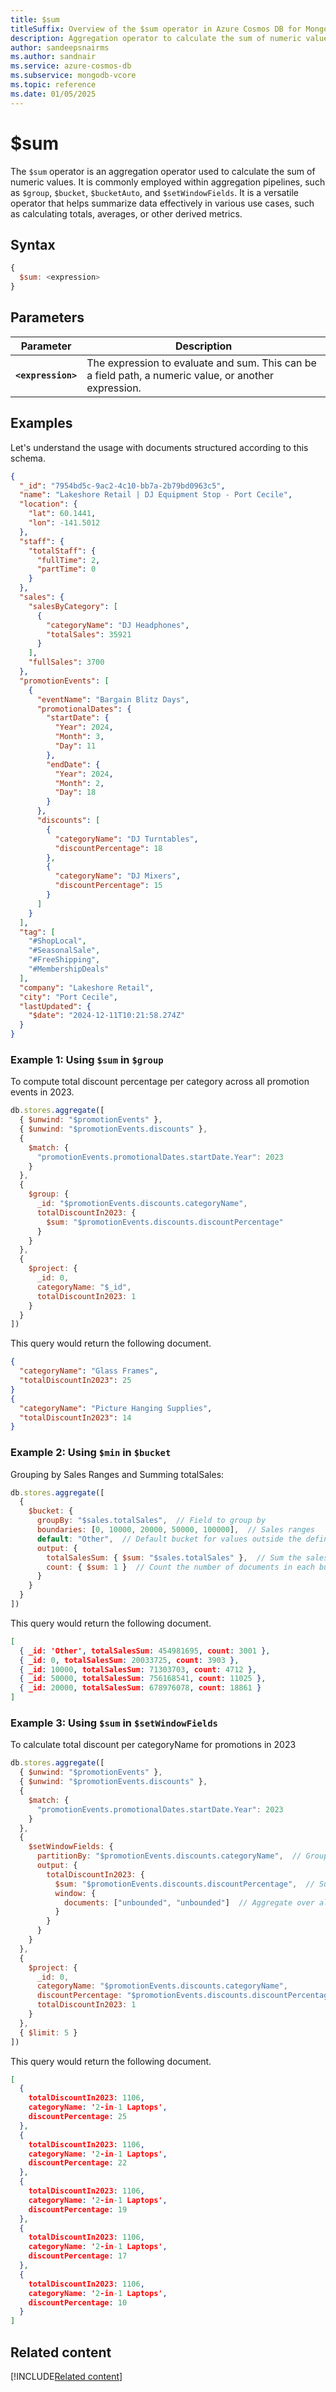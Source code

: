 ```yaml
---
title: $sum
titleSuffix: Overview of the $sum operator in Azure Cosmos DB for MongoDB vCore
description: Aggregation operator to calculate the sum of numeric values.
author: sandeepsnairms
ms.author: sandnair
ms.service: azure-cosmos-db
ms.subservice: mongodb-vcore
ms.topic: reference
ms.date: 01/05/2025
---
```


# $sum

The `$sum` operator is an aggregation operator used to calculate the sum of numeric values. It is commonly employed within aggregation pipelines, such as `$group`, `$bucket`, `$bucketAuto`, and `$setWindowFields`. It is a versatile operator that helps summarize data effectively in various use cases, such as calculating totals, averages, or other derived metrics.

## Syntax

```javascript
{
  $sum: <expression>
}
```

## Parameters  

| Parameter | Description |
| --- | --- |
| **`<expression>`** | The expression to evaluate and sum. This can be a field path, a numeric value, or another expression. |

## Examples

Let's understand the usage with documents structured according to this schema.

```json
{
  "_id": "7954bd5c-9ac2-4c10-bb7a-2b79bd0963c5",
  "name": "Lakeshore Retail | DJ Equipment Stop - Port Cecile",
  "location": {
    "lat": 60.1441,
    "lon": -141.5012
  },
  "staff": {
    "totalStaff": {
      "fullTime": 2,
      "partTime": 0
    }
  },
  "sales": {
    "salesByCategory": [
      {
        "categoryName": "DJ Headphones",
        "totalSales": 35921
      }
    ],
    "fullSales": 3700
  },
  "promotionEvents": [
    {
      "eventName": "Bargain Blitz Days",
      "promotionalDates": {
        "startDate": {
          "Year": 2024,
          "Month": 3,
          "Day": 11
        },
        "endDate": {
          "Year": 2024,
          "Month": 2,
          "Day": 18
        }
      },
      "discounts": [
        {
          "categoryName": "DJ Turntables",
          "discountPercentage": 18
        },
        {
          "categoryName": "DJ Mixers",
          "discountPercentage": 15
        }
      ]
    }
  ],
  "tag": [
    "#ShopLocal",
    "#SeasonalSale",
    "#FreeShipping",
    "#MembershipDeals"
  ],
  "company": "Lakeshore Retail",
  "city": "Port Cecile",
  "lastUpdated": {
    "$date": "2024-12-11T10:21:58.274Z"
  }
}

```

### Example 1: Using `$sum` in `$group`

To compute total discount percentage per category across all promotion events in 2023.

```javascript
db.stores.aggregate([
  { $unwind: "$promotionEvents" },
  { $unwind: "$promotionEvents.discounts" },
  {
    $match: {
      "promotionEvents.promotionalDates.startDate.Year": 2023
    }
  },
  {
    $group: {
      _id: "$promotionEvents.discounts.categoryName",
      totalDiscountIn2023: {
        $sum: "$promotionEvents.discounts.discountPercentage"
      }
    }
  },
  {
    $project: {
      _id: 0,
      categoryName: "$_id",
      totalDiscountIn2023: 1
    }
  }
])

```

This query would return the following document.

```json
{
  "categoryName": "Glass Frames",
  "totalDiscountIn2023": 25
}
{
  "categoryName": "Picture Hanging Supplies",
  "totalDiscountIn2023": 14
}

```

### Example 2:  Using `$min` in `$bucket`

Grouping by Sales Ranges and Summing totalSales:

```javascript
db.stores.aggregate([
  {
    $bucket: {
      groupBy: "$sales.totalSales",  // Field to group by
      boundaries: [0, 10000, 20000, 50000, 100000],  // Sales ranges
      default: "Other",  // Default bucket for values outside the defined ranges
      output: {
        totalSalesSum: { $sum: "$sales.totalSales" },  // Sum the sales for each bucket
        count: { $sum: 1 }  // Count the number of documents in each bucket
      }
    }
  }
])

```

This query would return the following document.

```json
[
  { _id: 'Other', totalSalesSum: 454981695, count: 3001 },
  { _id: 0, totalSalesSum: 20033725, count: 3903 },
  { _id: 10000, totalSalesSum: 71303703, count: 4712 },
  { _id: 50000, totalSalesSum: 756168541, count: 11025 },
  { _id: 20000, totalSalesSum: 678976078, count: 18861 }
]
```

### Example 3: Using `$sum` in `$setWindowFields`

To calculate total discount per categoryName for promotions in 2023

```javascript
db.stores.aggregate([
  { $unwind: "$promotionEvents" },
  { $unwind: "$promotionEvents.discounts" },
  {
    $match: {
      "promotionEvents.promotionalDates.startDate.Year": 2023
    }
  },
  {
    $setWindowFields: {
      partitionBy: "$promotionEvents.discounts.categoryName",  // Group by categoryName
      output: {
        totalDiscountIn2023: {
          $sum: "$promotionEvents.discounts.discountPercentage",  // Sum discount percentage
          window: {
            documents: ["unbounded", "unbounded"]  // Aggregate over all documents in the partition
          }
        }
      }
    }
  },
  {
    $project: {
      _id: 0,
      categoryName: "$promotionEvents.discounts.categoryName",
      discountPercentage: "$promotionEvents.discounts.discountPercentage",
      totalDiscountIn2023: 1
    }
  },
  { $limit: 5 }
])

```

This query would return the following document.

```json
[
  {
    totalDiscountIn2023: 1106,
    categoryName: '2-in-1 Laptops',
    discountPercentage: 25
  },
  {
    totalDiscountIn2023: 1106,
    categoryName: '2-in-1 Laptops',
    discountPercentage: 22
  },
  {
    totalDiscountIn2023: 1106,
    categoryName: '2-in-1 Laptops',
    discountPercentage: 19
  },
  {
    totalDiscountIn2023: 1106,
    categoryName: '2-in-1 Laptops',
    discountPercentage: 17
  },
  {
    totalDiscountIn2023: 1106,
    categoryName: '2-in-1 Laptops',
    discountPercentage: 10
  }
]
```

## Related content

[!INCLUDE[Related content](../includes/related-content.md)]